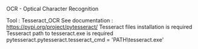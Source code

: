 OCR - Optical Character Recognition

Tool : Tesseract_OCR
See documentation :
https://pypi.org/project/pytesseract/
  Tesseract files installation is required
  Tesseract path to tesseract.exe is required
  pytesseract.pytesseract.tesseract_cmd = 'PATH\tesseract.exe'



